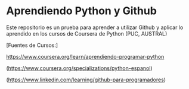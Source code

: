 # Aprendiendo Python y Github
Este repositorio es un prueba para aprender a utilizar Github y aplicar lo aprendido en los cursos de Coursera de Python (PUC, AUSTRAL)

[Fuentes de Cursos:] 

https://www.coursera.org/learn/aprendiendo-programar-python

(https://www.coursera.org/specializations/python-espanol)

(https://www.linkedin.com/learning/github-para-programadores)
